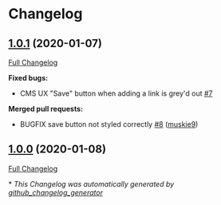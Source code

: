 # Changelog

## [1.0.1](https://github.com/dynamic/silverstripe-linkable/tree/1.0.1) (2020-01-07)

[Full Changelog](https://github.com/dynamic/silverstripe-linkable/compare/1.0.0...1.0.1)

**Fixed bugs:**

- CMS UX "Save" button when adding a link is grey'd out [\#7](https://github.com/dynamic/silverstripe-linkable/issues/7)

**Merged pull requests:**

- BUGFIX save button not styled correctly [\#8](https://github.com/dynamic/silverstripe-linkable/pull/8) ([muskie9](https://github.com/muskie9))

## [1.0.0](https://github.com/dynamic/silverstripe-linkable/tree/1.0.0) (2020-01-08)

[Full Changelog](https://github.com/dynamic/silverstripe-linkable/compare/efc686c9c3ec34019053e01db26b5f09442909c9...1.0.0)



\* *This Changelog was automatically generated by [github_changelog_generator](https://github.com/github-changelog-generator/github-changelog-generator)*
